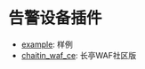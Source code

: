 # 告警设备插件

* [example](https://github.com/sec-report/SecAutoBan/tree/main/device/alarm/example): 样例
* [chaitin_waf_ce](https://github.com/sec-report/SecAutoBan/tree/main/device/alarm/chaitin_waf_ce): 长亭WAF社区版
